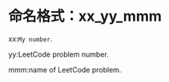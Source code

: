 
命名格式：xx_yy_mmm
===
xx:`My number`.<br>

yy:LeetCode problem number.<br>

mmm:name of LeetCode problem.<br>
